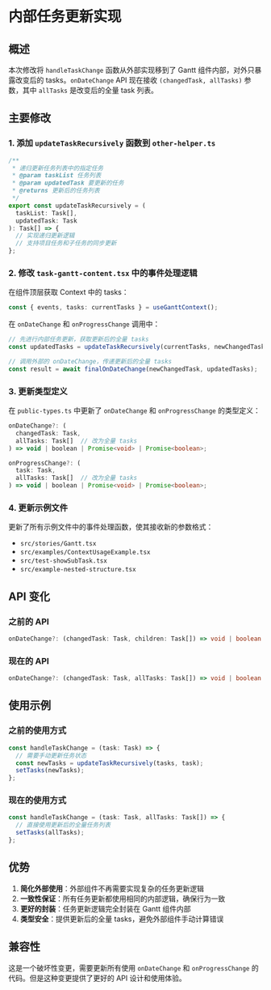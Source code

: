 # 内部任务更新实现

## 概述

本次修改将 `handleTaskChange` 函数从外部实现移到了 Gantt 组件内部，对外只暴露改变后的 tasks。`onDateChange` API 现在接收 `(changedTask, allTasks)` 参数，其中 `allTasks` 是改变后的全量 task 列表。

## 主要修改

### 1. 添加 `updateTaskRecursively` 函数到 `other-helper.ts`

```typescript
/**
 * 递归更新任务列表中的指定任务
 * @param taskList 任务列表
 * @param updatedTask 要更新的任务
 * @returns 更新后的任务列表
 */
export const updateTaskRecursively = (
  taskList: Task[],
  updatedTask: Task
): Task[] => {
  // 实现递归更新逻辑
  // 支持项目任务和子任务的同步更新
};
```

### 2. 修改 `task-gantt-content.tsx` 中的事件处理逻辑

在组件顶层获取 Context 中的 tasks：

```typescript
const { events, tasks: currentTasks } = useGanttContext();
```

在 `onDateChange` 和 `onProgressChange` 调用中：

```typescript
// 先进行内部任务更新，获取更新后的全量 tasks
const updatedTasks = updateTaskRecursively(currentTasks, newChangedTask);

// 调用外部的 onDateChange，传递更新后的全量 tasks
const result = await finalOnDateChange(newChangedTask, updatedTasks);
```

### 3. 更新类型定义

在 `public-types.ts` 中更新了 `onDateChange` 和 `onProgressChange` 的类型定义：

```typescript
onDateChange?: (
  changedTask: Task,
  allTasks: Task[]  // 改为全量 tasks
) => void | boolean | Promise<void> | Promise<boolean>;

onProgressChange?: (
  task: Task,
  allTasks: Task[]  // 改为全量 tasks
) => void | boolean | Promise<void> | Promise<boolean>;
```

### 4. 更新示例文件

更新了所有示例文件中的事件处理函数，使其接收新的参数格式：

- `src/stories/Gantt.tsx`
- `src/examples/ContextUsageExample.tsx`
- `src/test-showSubTask.tsx`
- `src/example-nested-structure.tsx`

## API 变化

### 之前的 API

```typescript
onDateChange?: (changedTask: Task, children: Task[]) => void | boolean | Promise<void> | Promise<boolean>;
```

### 现在的 API

```typescript
onDateChange?: (changedTask: Task, allTasks: Task[]) => void | boolean | Promise<void> | Promise<boolean>;
```

## 使用示例

### 之前的使用方式

```typescript
const handleTaskChange = (task: Task) => {
  // 需要手动更新任务状态
  const newTasks = updateTaskRecursively(tasks, task);
  setTasks(newTasks);
};
```

### 现在的使用方式

```typescript
const handleTaskChange = (task: Task, allTasks: Task[]) => {
  // 直接使用更新后的全量任务列表
  setTasks(allTasks);
};
```

## 优势

1. **简化外部使用**：外部组件不再需要实现复杂的任务更新逻辑
2. **一致性保证**：所有任务更新都使用相同的内部逻辑，确保行为一致
3. **更好的封装**：任务更新逻辑完全封装在 Gantt 组件内部
4. **类型安全**：提供更新后的全量 tasks，避免外部组件手动计算错误

## 兼容性

这是一个破坏性变更，需要更新所有使用 `onDateChange` 和 `onProgressChange` 的代码。但是这种变更提供了更好的 API 设计和使用体验。
